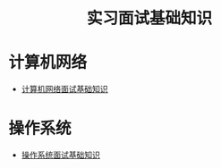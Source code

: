 <h1 align="center">实习面试基础知识</h1>

# 计算机网络

- [计算机网络面试基础知识](./Computer%20Network/ComputerNetwork.md)

# 操作系统

- [操作系统面试基础知识](./Operating%20System/OperatingSystem.md)
